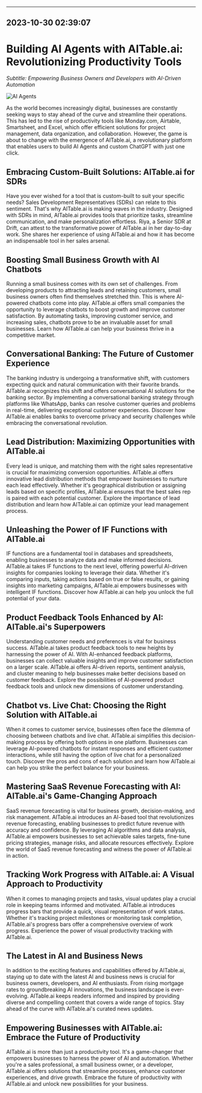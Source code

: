 

---------------------------------------------
2023-10-30 02:39:07
---------------------------------------------

# Building AI Agents with AITable.ai: Revolutionizing Productivity Tools

*Subtitle: Empowering Business Owners and Developers with AI-Driven Automation*

![AI Agents](https://images.unsplash.com/photo-1560807707-6f6a0e2b8df1)

As the world becomes increasingly digital, businesses are constantly seeking ways to stay ahead of the curve and streamline their operations. This has led to the rise of productivity tools like Monday.com, Airtable, Smartsheet, and Excel, which offer efficient solutions for project management, data organization, and collaboration. However, the game is about to change with the emergence of AITable.ai, a revolutionary platform that enables users to build AI Agents and custom ChatGPT with just one click.

## Embracing Custom-Built Solutions: AITable.ai for SDRs

Have you ever wished for a tool that is custom-built to suit your specific needs? Sales Development Representatives (SDRs) can relate to this sentiment. That's why AITable.ai is making waves in the industry. Designed with SDRs in mind, AITable.ai provides tools that prioritize tasks, streamline communication, and make personalization effortless. Riya, a Senior SDR at Drift, can attest to the transformative power of AITable.ai in her day-to-day work. She shares her experience of using AITable.ai and how it has become an indispensable tool in her sales arsenal.

## Boosting Small Business Growth with AI Chatbots

Running a small business comes with its own set of challenges. From developing products to attracting leads and retaining customers, small business owners often find themselves stretched thin. This is where AI-powered chatbots come into play. AITable.ai offers small companies the opportunity to leverage chatbots to boost growth and improve customer satisfaction. By automating tasks, improving customer service, and increasing sales, chatbots prove to be an invaluable asset for small businesses. Learn how AITable.ai can help your business thrive in a competitive market.

## Conversational Banking: The Future of Customer Experience

The banking industry is undergoing a transformative shift, with customers expecting quick and natural communication with their favorite brands. AITable.ai recognizes this shift and offers conversational AI solutions for the banking sector. By implementing a conversational banking strategy through platforms like WhatsApp, banks can resolve customer queries and problems in real-time, delivering exceptional customer experiences. Discover how AITable.ai enables banks to overcome privacy and security challenges while embracing the conversational revolution.

## Lead Distribution: Maximizing Opportunities with AITable.ai

Every lead is unique, and matching them with the right sales representative is crucial for maximizing conversion opportunities. AITable.ai offers innovative lead distribution methods that empower businesses to nurture each lead effectively. Whether it's geographical distribution or assigning leads based on specific profiles, AITable.ai ensures that the best sales rep is paired with each potential customer. Explore the importance of lead distribution and learn how AITable.ai can optimize your lead management process.

## Unleashing the Power of IF Functions with AITable.ai

IF functions are a fundamental tool in databases and spreadsheets, enabling businesses to analyze data and make informed decisions. AITable.ai takes IF functions to the next level, offering powerful AI-driven insights for companies looking to leverage their data. Whether it's comparing inputs, taking actions based on true or false results, or gaining insights into marketing campaigns, AITable.ai empowers businesses with intelligent IF functions. Discover how AITable.ai can help you unlock the full potential of your data.

## Product Feedback Tools Enhanced by AI: AITable.ai's Superpowers

Understanding customer needs and preferences is vital for business success. AITable.ai takes product feedback tools to new heights by harnessing the power of AI. With AI-enhanced feedback platforms, businesses can collect valuable insights and improve customer satisfaction on a larger scale. AITable.ai offers AI-driven reports, sentiment analysis, and cluster meaning to help businesses make better decisions based on customer feedback. Explore the possibilities of AI-powered product feedback tools and unlock new dimensions of customer understanding.

## Chatbot vs. Live Chat: Choosing the Right Solution with AITable.ai

When it comes to customer service, businesses often face the dilemma of choosing between chatbots and live chat. AITable.ai simplifies this decision-making process by offering both options in one platform. Businesses can leverage AI-powered chatbots for instant responses and efficient customer interactions, while still having the option of live chat for a personalized touch. Discover the pros and cons of each solution and learn how AITable.ai can help you strike the perfect balance for your business.

## Mastering SaaS Revenue Forecasting with AI: AITable.ai's Game-Changing Approach

SaaS revenue forecasting is vital for business growth, decision-making, and risk management. AITable.ai introduces an AI-based tool that revolutionizes revenue forecasting, enabling businesses to predict future revenue with accuracy and confidence. By leveraging AI algorithms and data analysis, AITable.ai empowers businesses to set achievable sales targets, fine-tune pricing strategies, manage risks, and allocate resources effectively. Explore the world of SaaS revenue forecasting and witness the power of AITable.ai in action.

## Tracking Work Progress with AITable.ai: A Visual Approach to Productivity

When it comes to managing projects and tasks, visual updates play a crucial role in keeping teams informed and motivated. AITable.ai introduces progress bars that provide a quick, visual representation of work status. Whether it's tracking project milestones or monitoring task completion, AITable.ai's progress bars offer a comprehensive overview of work progress. Experience the power of visual productivity tracking with AITable.ai.

## The Latest in AI and Business News

In addition to the exciting features and capabilities offered by AITable.ai, staying up to date with the latest AI and business news is crucial for business owners, developers, and AI enthusiasts. From rising mortgage rates to groundbreaking AI innovations, the business landscape is ever-evolving. AITable.ai keeps readers informed and inspired by providing diverse and compelling content that covers a wide range of topics. Stay ahead of the curve with AITable.ai's curated news updates.

## Empowering Businesses with AITable.ai: Embrace the Future of Productivity

AITable.ai is more than just a productivity tool. It's a game-changer that empowers businesses to harness the power of AI and automation. Whether you're a sales professional, a small business owner, or a developer, AITable.ai offers solutions that streamline processes, enhance customer experiences, and drive growth. Embrace the future of productivity with AITable.ai and unlock new possibilities for your business.